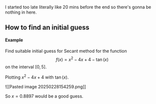 
I started too late literally like 20 mins before the end so there's gonna be nothing in here.


## How to find an initial guess

#### Example

Find suitable initial guess for Secant method for the function $$
f(x) = x^{2} - 4x + 4 - \tan (x)
$$
on the interval $[0,5]$.

Plotting $x^{2} - 4x +4$ with $\tan (x)$.


![[Pasted image 20250228154259.png]]


So $x = 0.8897$ would be a good guess.

